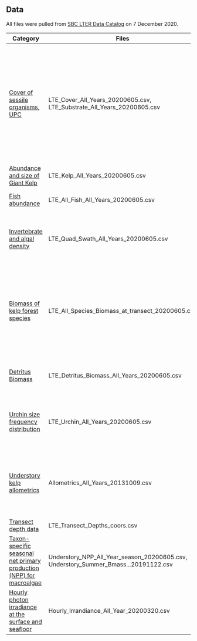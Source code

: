 ## Data

All files were pulled from [SBC LTER Data Catalog](https://sbclter.msi.ucsb.edu/data/catalog/) on 7 December 2020.

| Category | Files | Notes | 
| -------- | ----- | ----------- | 
| [Cover of sessile organisms, UPC](https://doi.org/10.6073/pasta/9ef0a3d317f6553e1600a0e5af016e43) | LTE_Cover_All_Years_20200605.csv, LTE_Substrate_All_Years_20200605.csv | 80 points along transect, species percent cover is determined as the fraction of points a species intercepts x 100, kelps (_Macrocystis_, _Pterygophora_, _Eisenia_, _Laminaria_) only measured using holdfasts, includes all sessile organisms encountered | 
| [Abundance and size of Giant Kelp](https://doi.org/10.6073/pasta/5bf131bc3b03ec9f59dc885629065824) | LTE_Kelp_All_Years_20200605.csv | Density measured along whole transect |
| [Fish abundance](https://doi.org/10.6073/pasta/ecf2e269db7a4807bcaa765422d8186c) | LTE_All_Fish_All_Years_20200605.csv | Density measured along whole transect |
| [Invertebrate and algal density](https://doi.org/10.6073/pasta/731d8515e67243716ccb4ee7a28b8843) | LTE_Quad_Swath_All_Years_20200605.csv | Density measured in 6 quadrats along transect and/or in 20 x 1m swaths for select species (list in methods [here](https://sbclter.msi.ucsb.edu/external/Reef/Protocols/Long_Term_Kelp_Removal/Long%20Term%20Experiment%20Protocol%20-%20Density%20of%20algae%20and%20invertebrates_5-30-20.pdf)) |
| [Biomass of kelp forest species](https://doi.org/10.6073/pasta/47db4ee01f516b0a47b7c585fd552645) | LTE_All_Species_Biomass_at_transect_20200605.csv | Biomass taken from UPC (cover) or density (quad swath), converted using coefficients for estimating biomass from body size or percent cover for [macroalgae, invertebrates, and fish](https://portal.edirepository.org/nis/mapbrowse?scope=knb-lter-sbc&identifier=127) |
| [Detritus Biomass](https://doi.org/10.6073/pasta/25ae07a87d5764c8eca62b88d695dd50) | LTE_Detritus_Biomass_All_Years_20200605.csv | Measured in 6 quadrats along transect, detritus is collected and weighed in lab |
| [Urchin size frequency distribution](https://doi.org/10.6073/pasta/5a1e9ef03aa47bd2225c0bb98a02a63b) | LTE_Urchin_All_Years_20200605.csv | At least 50 individuals of _Strongylocentrotus franciscanus_ and _S. purpuratus_ measured along transects |
| [Understory kelp allometrics](https://doi.org/10.6073/pasta/53f4dea6d9cc028760859d386be6169c) | Allometrics_All_Years_20131009.csv | Taken for _Laminaria_ and _Pterygophora_ between 2008-2012 to predict biomass from density data of different size classes |
| [Transect depth data](https://doi.org/10.6073/pasta/5b9116a15e1b2b47177ac835b6652596) | LTE_Transect_Depths_coors.csv | taken once by dive computer |
| [Taxon-specific seasonal net primary production (NPP) for macroalgae](https://doi.org/10.6073/pasta/d338c48ec580c052a59aec02c847c2bc) | Understory_NPP_All_Year_season_20200605.csv, Understory_Summer_Bmass...20191122.csv | [methods -_-](https://sbclter.msi.ucsb.edu/external/Reef/Protocols/Long_Term_Kelp_Removal/SBC_LTER_protocol_Reed_LTE_NPP_macroalgae_20200821.pdf) |
| [Hourly photon irradiance at the surface and seafloor](https://doi.org/10.6073/pasta/803abbcd7fb33bbfa9eff08521a397e8) | Hourly_Irrandiance_All_Year_20200320.csv | PAR sensors |
